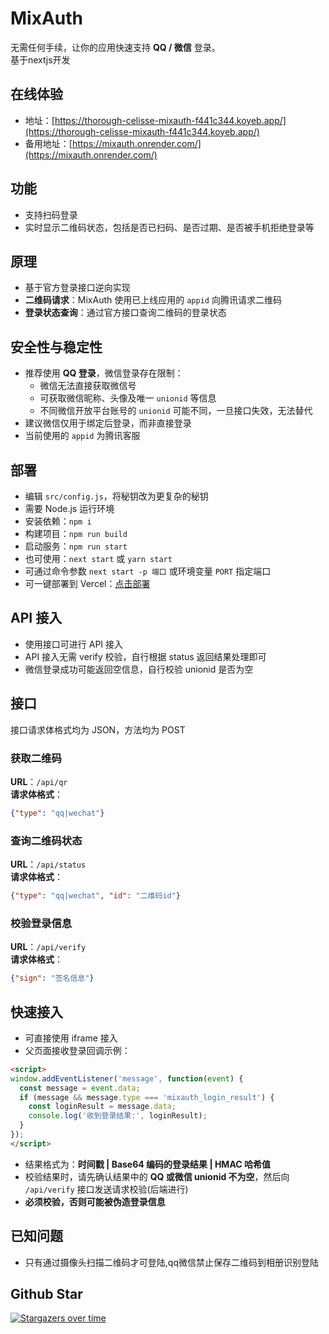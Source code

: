 # MixAuth
无需任何手续，让你的应用快速支持 **QQ / 微信** 登录。 \
基于nextjs开发

## 在线体验
- 地址：[https://thorough-celisse-mixauth-f441c344.koyeb.app/](https://thorough-celisse-mixauth-f441c344.koyeb.app/)  
- 备用地址：[https://mixauth.onrender.com/](https://mixauth.onrender.com/)


## 功能
- 支持扫码登录  
- 实时显示二维码状态，包括是否已扫码、是否过期、是否被手机拒绝登录等  

## 原理
- 基于官方登录接口逆向实现  
- **二维码请求**：MixAuth 使用已上线应用的 `appid` 向腾讯请求二维码  
- **登录状态查询**：通过官方接口查询二维码的登录状态  

## 安全性与稳定性
- 推荐使用 **QQ 登录**，微信登录存在限制：  
  - 微信无法直接获取微信号  
  - 可获取微信昵称、头像及唯一 `unionid` 等信息  
  - 不同微信开放平台账号的 `unionid` 可能不同，一旦接口失效，无法替代  
- 建议微信仅用于绑定后登录，而非直接登录  
- 当前使用的 `appid` 为腾讯客服  

## 部署
- 编辑 `src/config.js`，将秘钥改为更复杂的秘钥 
- 需要 Node.js 运行环境  
- 安装依赖：`npm i`  
- 构建项目：`npm run build`  
- 启动服务：`npm run start`
- 也可使用：`next start` 或 `yarn start` 
- 可通过命令参数 `next start -p 端口` 或环境变量 `PORT` 指定端口  
- 可一键部署到 Vercel：[点击部署](https://vercel.com/new/clone?repository-url=https://github.com/InvertGeek/mixauth)  

## API 接入
- 使用接口可进行 API 接入  
- API 接入无需 verify 校验，自行根据 status 返回结果处理即可  
- 微信登录成功可能返回空信息，自行校验 unionid 是否为空  

## 接口
接口请求体格式均为 JSON，方法均为 POST  

### 获取二维码
**URL**：`/api/qr`  
**请求体格式**：
```json
{"type": "qq|wechat"}
```

### 查询二维码状态
**URL**：`/api/status`  
**请求体格式**：
```json
{"type": "qq|wechat", "id": "二维码id"}
```

### 校验登录信息
**URL**：`/api/verify`  
**请求体格式**：
```json
{"sign": "签名信息"}
```

## 快速接入
- 可直接使用 iframe 接入  
- 父页面接收登录回调示例：
```html
<script>
window.addEventListener('message', function(event) {
  const message = event.data;
  if (message && message.type === 'mixauth_login_result') {
    const loginResult = message.data;
    console.log('收到登录结果:', loginResult);
  }
});
</script>
```

- 结果格式为：**时间戳 | Base64 编码的登录结果 | HMAC 哈希值**  
- 校验结果时，请先确认结果中的 **QQ 或微信 unionid 不为空**，然后向 `/api/verify` 接口发送请求校验(后端进行)
- **必须校验，否则可能被伪造登录信息**


## 已知问题
- 只有通过摄像头扫描二维码才可登陆,qq微信禁止保存二维码到相册识别登陆

## Github Star
[![Stargazers over time](https://starchart.cc/InvertGeek/mixauth.svg?variant=adaptive)](https://starchart.cc/InvertGeek/mixauth)




